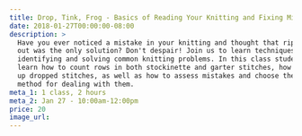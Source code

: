 ```yaml
---
title: Drop, Tink, Frog - Basics of Reading Your Knitting and Fixing Mistakes
date: 2018-01-27T00:00:00-08:00
description: >
  Have you ever noticed a mistake in your knitting and thought that ripping it
  out was the only solution? Don't despair! Join us to learn techniques for
  identifying and solving common knitting problems. In this class students will
  learn how to count rows in both stockinette and garter stitches, how to pick
  up dropped stitches, as well as how to assess mistakes and choose the best
  method for dealing with them.
meta_1: 1 class, 2 hours
meta_2: Jan 27 - 10:00am-12:00pm
price: 20
image_url: 
---
```

